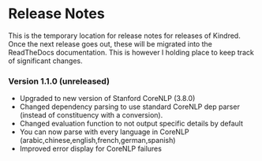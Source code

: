 # Release Notes

This is the temporary location for release notes for releases of Kindred. Once the next release goes out, these will be migrated into the ReadTheDocs documentation. This is however I holding place to keep track of significant changes.

### Version 1.1.0 (unreleased)
- Upgraded to new version of Stanford CoreNLP (3.8.0)
- Changed dependency parsing to use standard CoreNLP dep parser (instead of constituency with a conversion).
- Changed evaluation function to not output specific details by default
- You can now parse with every language in CoreNLP (arabic,chinese,english,french,german,spanish)
- Improved error display for CoreNLP failures
